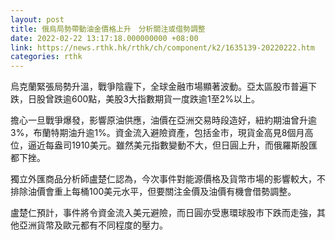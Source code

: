 ```yaml
---
layout: post
title: 俄烏局勢帶動油金價格上升　分析關注或借勢調整
date: 2022-02-22 13:17:18.000000000 +08:00
link: https://news.rthk.hk/rthk/ch/component/k2/1635139-20220222.htm
categories: rthk
---
```


烏克蘭緊張局勢升溫，戰爭陰霾下，全球金融市場顯著波動。亞太區股市普遍下跌，日股曾跌逾600點，美股3大指數期貨一度跌逾1至2%以上。

擔心一旦戰爭爆發，影響原油供應，油價在亞洲交易時段造好，紐約期油曾升逾3%，布蘭特期油升逾1%。資金流入避險資產，包括金市，現貨金高見8個月高位，逼近每盎司1910美元。雖然美元指數變動不大，但日圓上升，而俄羅斯股匯都下挫。

獨立外匯商品分析師盧楚仁認為，今次事件對能源價格及貨幣市場的影響較大，不排除油價會重上每桶100美元水平，但要關注金價及油價有機會借勢調整。

盧楚仁預計，事件將令資金流入美元避險，而日圓亦受惠環球股市下跌而走強，其他亞洲貨幣及歐元都有不同程度的壓力。
